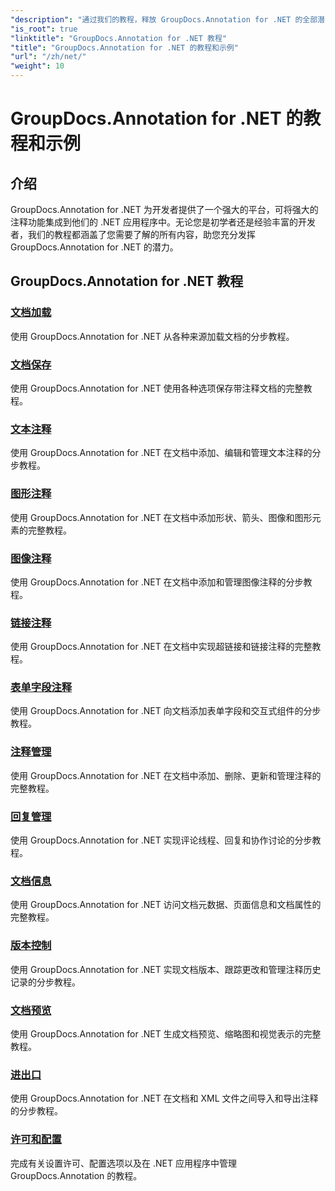 ```yaml
---
"description": "通过我们的教程，释放 GroupDocs.Annotation for .NET 的全部潜力。无缝集成，增强协作，简化工作流程。"
"is_root": true
"linktitle": "GroupDocs.Annotation for .NET 教程"
"title": "GroupDocs.Annotation for .NET 的教程和示例"
"url": "/zh/net/"
"weight": 10
---
```


# GroupDocs.Annotation for .NET 的教程和示例

## 介绍

GroupDocs.Annotation for .NET 为开发者提供了一个强大的平台，可将强大的注释功能集成到他们的 .NET 应用程序中。无论您是初学者还是经验丰富的开发者，我们的教程都涵盖了您需要了解的所有内容，助您充分发挥 GroupDocs.Annotation for .NET 的潜力。

## GroupDocs.Annotation for .NET 教程
### [文档加载](./document-loading)
使用 GroupDocs.Annotation for .NET 从各种来源加载文档的分步教程。

### [文档保存](./document-saving)
使用 GroupDocs.Annotation for .NET 使用各种选项保存带注释文档的完整教程。

### [文本注释](./text-annotations)
使用 GroupDocs.Annotation for .NET 在文档中添加、编辑和管理文本注释的分步教程。

### [图形注释](./graphical-annotations)
使用 GroupDocs.Annotation for .NET 在文档中添加形状、箭头、图像和图形元素的完整教程。

### [图像注释](./image-annotations)
使用 GroupDocs.Annotation for .NET 在文档中添加和管理图像注释的分步教程。

### [链接注释](./link-annotations)
使用 GroupDocs.Annotation for .NET 在文档中实现超链接和链接注释的完整教程。

### [表单字段注释](./form-field-annotations)
使用 GroupDocs.Annotation for .NET 向文档添加表单字段和交互式组件的分步教程。

### [注释管理](./annotation-management)
使用 GroupDocs.Annotation for .NET 在文档中添加、删除、更新和管理注释的完整教程。

### [回复管理](./reply-management)
使用 GroupDocs.Annotation for .NET 实现评论线程、回复和协作讨论的分步教程。

### [文档信息](./document-information)
使用 GroupDocs.Annotation for .NET 访问文档元数据、页面信息和文档属性的完整教程。

### [版本控制](./version-control)
使用 GroupDocs.Annotation for .NET 实现文档版本、跟踪更改和管理注释历史记录的分步教程。

### [文档预览](./document-preview)
使用 GroupDocs.Annotation for .NET 生成文档预览、缩略图和视觉表示的完整教程。

### [进出口](./import-and-export)
使用 GroupDocs.Annotation for .NET 在文档和 XML 文件之间导入和导出注释的分步教程。

### [许可和配置](./licensing-and-configuration)
完成有关设置许可、配置选项以及在 .NET 应用程序中管理 GroupDocs.Annotation 的教程。